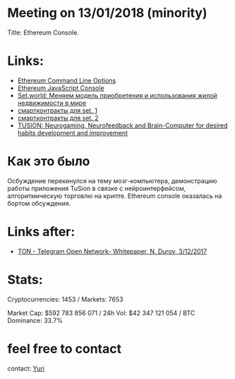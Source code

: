 # Meeting on 13/01/2018 (minority)
Title: Ethereum Console.

# Links:

  * [Ethereum Command Line Options](https://github.com/ethereum/go-ethereum/wiki/Command-Line-Options)
  * [Ethereum JavaScript Console](https://github.com/ethereum/go-ethereum/wiki/JavaScript-Console)
  * [Set.world: Меняем модель приобретения и использования жилой недвижимости в мире](https://set.world)
  * [смартконтракты для set. 1](https://github.com/0v1se/contracts-set/tree/master/contracts)
  * [смартконтракты для set. 2](https://github.com/0v1se/contracts-set)
  * [TUSION: Neurogaming, Neurofeedback and Brain-Computer for desired habits development and improvement](http://tusion.xyz)

# Как это было

Осбуждение перекинулся на тему мозг-компьютера, демонстрацию работы приложения TuSion в связке с нейроинтерфейсом, алгоритмическую торговлю на крипте. Ethereum console оказалась на бортом обсуждения.

# Links after:

* [TON - Telegram Open Network- Whitepaper, N. Durov, 3/12/2017](papers/TON_Telegram_Open_Network_Technology_Durov_2017.pdf)

# Stats:
Cryptocurrencies: 1453 / Markets: 7653

Market Cap: $592 783 856 071 / 24h Vol: $42 347 121 054 / BTC Dominance: 33.7%

# feel free to contact
contact: [Yuri](yuri@tusion.xyz)
